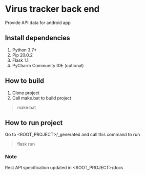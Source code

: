 # Virus tracker back end

Provide API data for android app

## Install dependencies
1. Python 3.7+
2. Pip 20.0.2
3. Flask 1.1
4. PyCharm Community IDE (optional)

## How to build
1. Clone project
2. Call make.bat to build project
> make.bat

## How to run project
Go to <ROOT_PROJECT>/_generated and call this command to run
> flask run

### Note
Rest API specification updated in <ROOT_PROJECT>/docs
